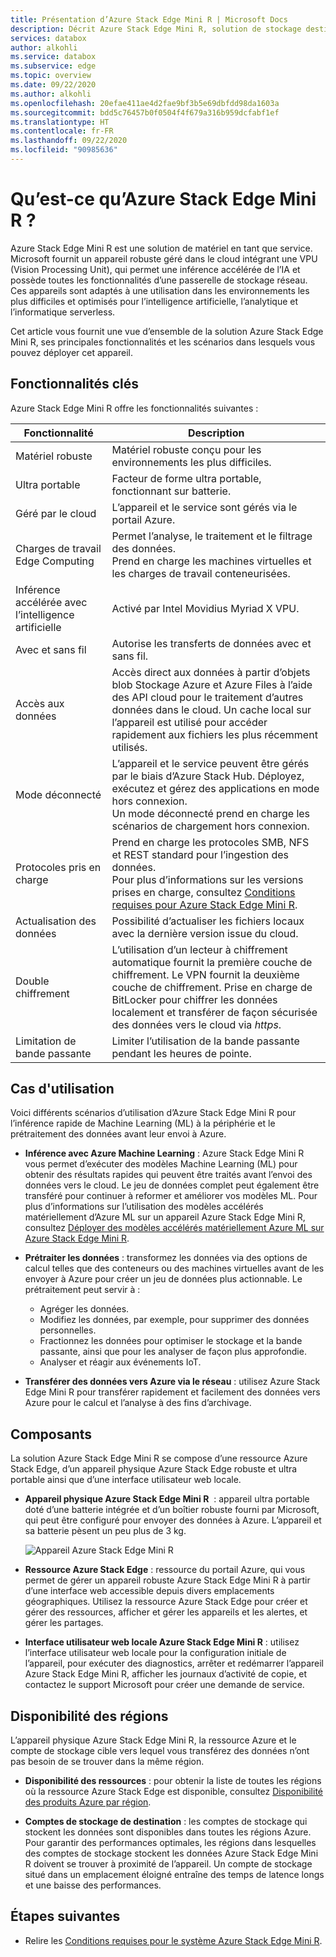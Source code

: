 ```yaml
---
title: Présentation d’Azure Stack Edge Mini R | Microsoft Docs
description: Décrit Azure Stack Edge Mini R, solution de stockage destinée aux applications militaires qui utilise un appareil physique portable avec une batterie à des fins de transfert Wi-Fi vers Azure.
services: databox
author: alkohli
ms.service: databox
ms.subservice: edge
ms.topic: overview
ms.date: 09/22/2020
ms.author: alkohli
ms.openlocfilehash: 20efae411ae4d2fae9bf3b5e69dbfdd98da1603a
ms.sourcegitcommit: bdd5c76457b0f0504f4f679a316b959dcfabf1ef
ms.translationtype: HT
ms.contentlocale: fr-FR
ms.lasthandoff: 09/22/2020
ms.locfileid: "90985636"
---
```

# <a name="what-is-the-azure-stack-edge-mini-r"></a>Qu’est-ce qu’Azure Stack Edge Mini R ?

Azure Stack Edge Mini R est une solution de matériel en tant que service. Microsoft fournit un appareil robuste géré dans le cloud intégrant une VPU (Vision Processing Unit), qui permet une inférence accélérée de l’IA et possède toutes les fonctionnalités d’une passerelle de stockage réseau. Ces appareils sont adaptés à une utilisation dans les environnements les plus difficiles et optimisés pour l’intelligence artificielle, l’analytique et l’informatique serverless.

Cet article vous fournit une vue d’ensemble de la solution Azure Stack Edge Mini R, ses principales fonctionnalités et les scénarios dans lesquels vous pouvez déployer cet appareil.


## <a name="key-capabilities"></a>Fonctionnalités clés

Azure Stack Edge Mini R offre les fonctionnalités suivantes :

|Fonctionnalité |Description  |
|---------|---------|
|Matériel robuste| Matériel robuste conçu pour les environnements les plus difficiles.|
|Ultra portable| Facteur de forme ultra portable, fonctionnant sur batterie.|
|Géré par le cloud|L’appareil et le service sont gérés via le portail Azure.|
|Charges de travail Edge Computing|Permet l’analyse, le traitement et le filtrage des données.<br>Prend en charge les machines virtuelles et les charges de travail conteneurisées. |
|Inférence accélérée avec l’intelligence artificielle| Activé par Intel Movidius Myriad X VPU.|
|Avec et sans fil | Autorise les transferts de données avec et sans fil.|
|Accès aux données     | Accès direct aux données à partir d’objets blob Stockage Azure et Azure Files à l’aide des API cloud pour le traitement d’autres données dans le cloud. Un cache local sur l’appareil est utilisé pour accéder rapidement aux fichiers les plus récemment utilisés.|
|Mode déconnecté|  L’appareil et le service peuvent être gérés par le biais d’Azure Stack Hub. Déployez, exécutez et gérez des applications en mode hors connexion. <br> Un mode déconnecté prend en charge les scénarios de chargement hors connexion.|
|Protocoles pris en charge     |Prend en charge les protocoles SMB, NFS et REST standard pour l’ingestion des données. <br> Pour plus d’informations sur les versions prises en charge, consultez [Conditions requises pour Azure Stack Edge Mini R](azure-stack-edge-gpu-system-requirements.md).|
|Actualisation des données     | Possibilité d’actualiser les fichiers locaux avec la dernière version issue du cloud.|
|Double chiffrement    | L’utilisation d’un lecteur à chiffrement automatique fournit la première couche de chiffrement. Le VPN fournit la deuxième couche de chiffrement. Prise en charge de BitLocker pour chiffrer les données localement et transférer de façon sécurisée des données vers le cloud via *https*.|
|Limitation de bande passante| Limiter l’utilisation de la bande passante pendant les heures de pointe.|

## <a name="use-cases"></a>Cas d'utilisation

Voici différents scénarios d’utilisation d’Azure Stack Edge Mini R pour l’inférence rapide de Machine Learning (ML) à la périphérie et le prétraitement des données avant leur envoi à Azure.

- **Inférence avec Azure Machine Learning** : Azure Stack Edge Mini R vous permet d’exécuter des modèles Machine Learning (ML) pour obtenir des résultats rapides qui peuvent être traités avant l’envoi des données vers le cloud. Le jeu de données complet peut également être transféré pour continuer à reformer et améliorer vos modèles ML. Pour plus d’informations sur l’utilisation des modèles accélérés matériellement d’Azure ML sur un appareil Azure Stack Edge Mini R, consultez [Déployer des modèles accélérés matériellement Azure ML sur Azure Stack Edge Mini R](https://docs.microsoft.com/azure/machine-learning/service/how-to-deploy-fpga-web-service#deploy-to-a-local-edge-server).

- **Prétraiter les données** : transformez les données via des options de calcul telles que des conteneurs ou des machines virtuelles avant de les envoyer à Azure pour créer un jeu de données plus actionnable. Le prétraitement peut servir à :

    - Agréger les données.
    - Modifiez les données, par exemple, pour supprimer des données personnelles.
    - Fractionnez les données pour optimiser le stockage et la bande passante, ainsi que pour les analyser de façon plus approfondie.
    - Analyser et réagir aux événements IoT.

- **Transférer des données vers Azure via le réseau** : utilisez Azure Stack Edge Mini R pour transférer rapidement et facilement des données vers Azure pour le calcul et l’analyse à des fins d’archivage.

## <a name="components"></a>Composants

La solution Azure Stack Edge Mini R se compose d’une ressource Azure Stack Edge, d’un appareil physique Azure Stack Edge robuste et ultra portable ainsi que d’une interface utilisateur web locale.

* **Appareil physique Azure Stack Edge Mini R**  : appareil ultra portable doté d’une batterie intégrée et d’un boîtier robuste fourni par Microsoft, qui peut être configuré pour envoyer des données à Azure. L’appareil et sa batterie pèsent un peu plus de 3 kg.

    ![Appareil Azure Stack Edge Mini R](media/azure-stack-edge-k-series-overview/perspective-view-1.png)

* **Ressource Azure Stack Edge** : ressource du portail Azure, qui vous permet de gérer un appareil robuste Azure Stack Edge Mini R à partir d’une interface web accessible depuis divers emplacements géographiques. Utilisez la ressource Azure Stack Edge pour créer et gérer des ressources, afficher et gérer les appareils et les alertes, et gérer les partages.  

* **Interface utilisateur web locale Azure Stack Edge Mini R** : utilisez l’interface utilisateur web locale pour la configuration initiale de l’appareil, pour exécuter des diagnostics, arrêter et redémarrer l’appareil Azure Stack Edge Mini R, afficher les journaux d’activité de copie, et contactez le support Microsoft pour créer une demande de service.


## <a name="region-availability"></a>Disponibilité des régions

L’appareil physique Azure Stack Edge Mini R, la ressource Azure et le compte de stockage cible vers lequel vous transférez des données n’ont pas besoin de se trouver dans la même région.

- **Disponibilité des ressources** : pour obtenir la liste de toutes les régions où la ressource Azure Stack Edge est disponible, consultez [Disponibilité des produits Azure par région](https://azure.microsoft.com/global-infrastructure/services/?products=databox&regions=all). 

- **Comptes de stockage de destination** : les comptes de stockage qui stockent les données sont disponibles dans toutes les régions Azure. Pour garantir des performances optimales, les régions dans lesquelles des comptes de stockage stockent les données Azure Stack Edge Mini R doivent se trouver à proximité de l’appareil. Un compte de stockage situé dans un emplacement éloigné entraîne des temps de latence longs et une baisse des performances.


## <a name="next-steps"></a>Étapes suivantes

- Relire les [Conditions requises pour le système Azure Stack Edge Mini R](azure-stack-edge-gpu-system-requirements.md).



